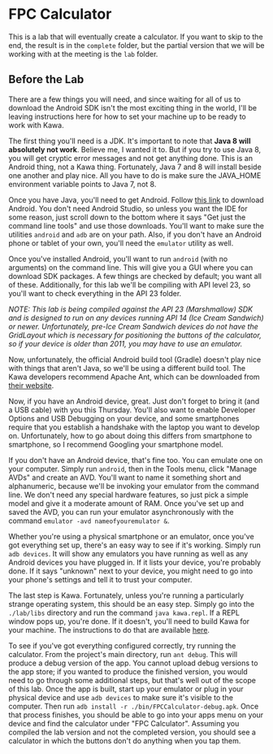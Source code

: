 
# FPC Calculator #

This is a lab that will eventually create a calculator. If you want to skip to the end, the result is in the
`complete` folder, but the partial version that we will be working with at the meeting is the `lab` folder.

## Before the Lab ##

There are a few things you will need, and since waiting for all of us to download the Android SDK isn't the
most exciting thing in the world, I'll be leaving instructions here for how to set your machine up to be
ready to work with Kawa.

The first thing you'll need is a JDK. It's important to note that **Java 8 will absolutely not work**. Believe
me, I wanted it to. But if you try to use Java 8, you will get cryptic error messages and not get anything
done. This is an Android thing, not a Kawa thing. Fortunately, Java 7 and 8 will install beside one another
and play nice. All you have to do is make sure the JAVA_HOME environment variable points to Java 7, not 8.

Once you have Java, you'll need to get Android. Follow [this link](https://developer.android.com/studio/index.html)
to download Android. You don't need Android Studio, so unless you want the IDE for some reason, just scroll down
to the bottom where it says "Get just the command line tools" and use those downloads. You'll want to make sure
the utilities `android` and `adb` are on your path. Also, if you don't have an Android phone or tablet of your
own, you'll need the `emulator` utility as well.

Once you've installed Android, you'll want to run `android` (with no arguments) on the command line. This will
give you a GUI where you can download SDK packages. A few things are checked by default; you want all of these.
Additionally, for this lab we'll be compiling with API level 23, so you'll want to check everything in the API
23 folder.

*NOTE: This lab is being compiled against the API 23 (Marshmallow) SDK and is designed to run on any devices
running API 14 (Ice Cream Sandwich) or newer. Unfortunately, pre-Ice Cream Sandwich devices do not have the
GridLayout which is necessary for positioning the buttons of the calculator, so if your device is older than
2011, you may have to use an emulator.*

Now, unfortunately, the official Android build tool (Gradle) doesn't play nice with things that aren't Java,
so we'll be using a different build tool. The Kawa developers recommend Apache Ant, which can be downloaded from
[their website](http://ant.apache.org/).

Now, if you have an Android device, great. Just don't forget to bring it (and a USB cable) with you this
Thursday. You'll also want to enable Developer Options and USB Debugging on your device, and some smartphones
require that you establish a handshake with the laptop you want to develop on. Unfortunately, how to go
about doing this differs from smartphone to smartphone, so I recommend Googling your smartphone model.

If you don't have an Android device, that's fine too. You can emulate one on your computer. Simply run `android`,
then in the Tools menu, click "Manage AVDs" and create an AVD. You'll want to name it something short and
alphanumeric, because we'll be invoking your emulator from the command line. We don't need any special
hardware features, so just pick a simple model and give it a moderate amount of RAM. Once you've set up
and saved the AVD, you can run your emulator asynchronously with the command `emulator -avd nameofyouremulator &`.

Whether you're using a physical smartphone or an emulator, once you've got everything set up, there's an easy
way to see if it's working. Simply run `adb devices`. It will show any emulators you have running as well as
any Android devices you have plugged in. If it lists your device, you're probably done. If it says "unknown"
next to your device, you might need to go into your phone's settings and tell it to trust your computer.

The last step is Kawa. Fortunately, unless you're running a particularly strange operating system, this should
be an easy step. Simply go into the `./lab/libs` directory and run the command `java kawa.repl`. If a REPL
window pops up, you're done. If it doesn't, you'll need to build Kawa for your machine. The instructions to
do that are available [here](https://www.gnu.org/software/kawa/Building-for-Android.html).

To see if you've got everything configured correctly, try running the calculator. From the project's main
directory, run `ant debug`. This will produce a debug version of the app. You cannot upload debug versions
to the app store; if you wanted to produce the finished version, you would need to go through some additional
steps, but that's well out of the scope of this lab. Once the app is built, start up your emulator or plug
in your physical device and use `adb devices` to make sure it's visible to the computer. Then run
`adb install -r ./bin/FPCCalculator-debug.apk`. Once that process finishes, you should be able to go into
your apps menu on your device and find the calculator under "FPC Calculator". Assuming you compiled the lab
version and not the completed version, you should see a calculator in which the buttons don't do anything
when you tap them.
